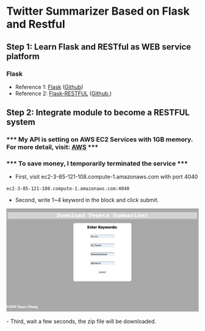 # Twitter Summarizer Based on Flask and Restful
## Step 1: Learn Flask and RESTful as WEB service platform
### Flask
- Reference 1: [Flask] ([Github])
- Reference 2: [Flask-RESTFUL] ([Github.])
## Step 2: Integrate module to become a RESTFUL system
### *** My API is setting on AWS EC2 Services with 1GB memory. For more detail, visit: [AWS] ***
### *** To save money, I temporarily terminated the service ***
- First, visit ec2-3-85-121-108.compute-1.amazonaws.com with port 4040
```
ec2-3-85-121-108.compute-1.amazonaws.com:4040
```
- Second, write 1~4 keyword in the block and click submit.
<p align="center">
  <img src= "https://github.com/BUEC500C1/twitter-summarizer-rest-service-zhangyanyu0722/blob/master/img/7.png" width=600>
</p>
- Third, wait a few seconds, the zip file will be downloaded.


[AWS]: https://console.aws.amazon.com/console/home?nc2=h_ct&src=header-signin&region=us-east-1
[Flask]: https://palletsprojects.com/p/flask/
[Github]: https://github.com/pallets/flask
[Flask-RESTFUL]: https://flask-restful.readthedocs.io/en/latest/
[Github.]: https://github.com/flask-restful/flask-restful
[AWS Services]: https://aws.amazon.com/free/?all-free-tier.sort-by=item.additionalFields.SortRank&all-free-tier.sort-order=asc
